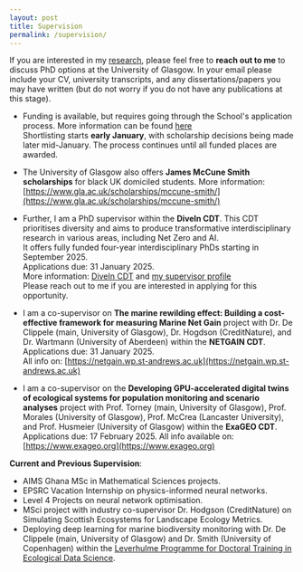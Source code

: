 ```yaml
---
layout: post
title: Supervision
permalink: /supervision/
---
```


If you are interested in my [research]({{TiffanyVlaar.github.io}}/research), please feel free to **reach out to me** to discuss PhD options at the University of Glasgow. In your email please include your CV, university transcripts, and any dissertations/papers you may have written (but do not worry if you do not have any publications at this stage).

- Funding is available, but requires going through the School's application process. More information can be found [here]( https://www.gla.ac.uk/schools/mathematicsstatistics/research/postgraduate/) <br>
Shortlisting starts **early January**, with scholarship decisions being made later mid-January. The process continues until all funded places are awarded.

- The University of Glasgow also offers **James McCune Smith scholarships** for black UK domiciled students. More information: [https://www.gla.ac.uk/scholarships/mccune-smith/](https://www.gla.ac.uk/scholarships/mccune-smith/)

- Further, I am a PhD supervisor within the **DiveIn CDT**. This CDT prioritises diversity and aims to produce transformative interdisciplinary research in various areas, including Net Zero and AI. <br> It offers fully funded four-year interdisciplinary PhDs starting in September 2025. <br> Applications due: 31 January 2025. <br>
More information: [DiveIn CDT](https://www.divein.org.uk) and [my supervisor profile](https://www.divein.org.uk/supervisor/tiffanyvlaar/) <br>
Please reach out to me if you are interested in applying for this opportunity.

- I am a co-supervisor on **The marine rewilding effect: Building a cost-effective framework for measuring Marine Net Gain** project with Dr. De Clippele (main, University of Glasgow), Dr. Hogdson (CreditNature), and Dr. Wartmann (University of Aberdeen) within the **NETGAIN CDT**. Applications due:  31 January 2025. <br> All info on: [https://netgain.wp.st-andrews.ac.uk](https://netgain.wp.st-andrews.ac.uk) 

- I am a co-supervisor on the **Developing GPU-accelerated digital twins of ecological systems for population monitoring and scenario analyses** project with Prof. Torney (main, University of Glasgow), Prof. Morales (University of Glasgow), Prof. McCrea (Lancaster University), and Prof. Husmeier (University of Glasgow) within the **ExaGEO CDT**. Applications due: 17 February 2025. All info available on: [https://www.exageo.org](https://www.exageo.org)

**Current and Previous Supervision**: 
- AIMS Ghana MSc in Mathematical Sciences projects.
- EPSRC Vacation Internship on physics-informed neural networks.
- Level 4 Projects on neural network optimisation.
- MSci project with industry co-supervisor Dr. Hodgson (CreditNature) on Simulating Scottish Ecosystems for Landscape Ecology Metrics.
- Deploying deep learning for marine biodiversity monitoring with Dr. De Clippele (main, University of Glasgow) and Dr. Smith (University of Copenhagen) within the [Leverhulme Programme for Doctoral Training in Ecological Data Science](https://ecological-data-science.github.io/projects.html).

